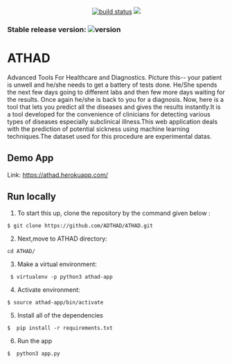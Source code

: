 <p align="center">
	<a href="https://circleci.com/gh/badges/shields/tree/master">
        <img src="https://img.shields.io/circleci/project/github/badges/shields/master" alt="build status"></a>
    <a href="https://github.com/badges/shields/graphs/contributors" alt="Contributors" value=3>
        <img src="https://img.shields.io/github/contributors/badges/shields" /></a>
</p>

### Stable release version: ![version](https://img.shields.io/badge/version-1.2-blue)

# ATHAD
Advanced Tools For Healthcare and Diagnostics.
Picture this-- your patient is unwell and he/she needs to get a  battery of tests done. He/She spends the next few days going to different labs and then few more days waiting for the results. Once again he/she is back to you for a diagnosis. Now, here is a tool that lets you predict all the diseases and gives the results instantly.It is a tool developed for the convenience of clinicians for detecting various types of diseases especially subclinical illness.This web application deals with the prediction of potential sickness using machine learning techniques.The dataset used for this procedure are experimental datas.

## Demo App
Link: https://athad.herokuapp.com/ 

## Run locally

1. To start this up, clone the repository by the command given below :

```
$ git clone https://github.com/ADTHAD/ATHAD.git
```
2. Next,move to ATHAD directory:
```
cd ATHAD/
```
3. Make a virtual environment:
```
 $ virtualenv -p python3 athad-app
```
4. Activate environment:

```
$ source athad-app/bin/activate
```
5. Install all of the dependencies

```
$  pip install -r requirements.txt
```
6. Run the app

```
$  python3 app.py
```

